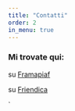 ```yaml
---
title: "Contatti"
order: 2
in_menu: true
---
```

### Mi trovate qui:


su [Framapiaf](https://framapiaf.org/deck/@nilocram)

su [Friendica](https://poliverso.org/profile/nilocram)

` 